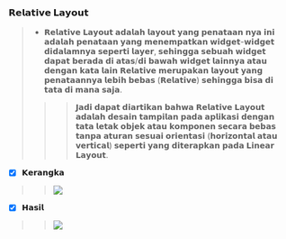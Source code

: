 ### 𝗥𝗲𝗹𝗮𝘁𝗶𝘃𝗲 𝗟𝗮𝘆𝗼𝘂𝘁


> - 𝗥𝗲𝗹𝗮𝘁𝗶𝘃𝗲 𝗟𝗮𝘆𝗼𝘂𝘁 𝗮𝗱𝗮𝗹𝗮𝗵 𝗹𝗮𝘆𝗼𝘂𝘁 𝘆𝗮𝗻𝗴 𝗽𝗲𝗻𝗮𝘁𝗮𝗮𝗻 𝗻𝘆𝗮 𝗶𝗻𝗶 𝗮𝗱𝗮𝗹𝗮𝗵 𝗽𝗲𝗻𝗮𝘁𝗮𝗮𝗻 𝘆𝗮𝗻𝗴 𝗺𝗲𝗻𝗲𝗺𝗽𝗮𝘁𝗸𝗮𝗻 𝘄𝗶𝗱𝗴𝗲𝘁-𝘄𝗶𝗱𝗴𝗲𝘁 𝗱𝗶𝗱𝗮𝗹𝗮𝗺𝗻𝘆𝗮 𝘀𝗲𝗽𝗲𝗿𝘁𝗶 𝗹𝗮𝘆𝗲𝗿, 𝘀𝗲𝗵𝗶𝗻𝗴𝗴𝗮 𝘀𝗲𝗯𝘂𝗮𝗵 𝘄𝗶𝗱𝗴𝗲𝘁 𝗱𝗮𝗽𝗮𝘁 𝗯𝗲𝗿𝗮𝗱𝗮 𝗱𝗶 𝗮𝘁𝗮𝘀/𝗱𝗶 𝗯𝗮𝘄𝗮𝗵 𝘄𝗶𝗱𝗴𝗲𝘁 𝗹𝗮𝗶𝗻𝗻𝘆𝗮 𝗮𝘁𝗮𝘂 𝗱𝗲𝗻𝗴𝗮𝗻 𝗸𝗮𝘁𝗮 𝗹𝗮𝗶𝗻 𝗥𝗲𝗹𝗮𝘁𝗶𝘃𝗲 𝗺𝗲𝗿𝘂𝗽𝗮𝗸𝗮𝗻 𝗹𝗮𝘆𝗼𝘂𝘁 𝘆𝗮𝗻𝗴 𝗽𝗲𝗻𝗮𝘁𝗮𝗮𝗻𝗻𝘆𝗮 𝗹𝗲𝗯𝗶𝗵 𝗯𝗲𝗯𝗮𝘀 (𝗥𝗲𝗹𝗮𝘁𝗶𝘃𝗲) 𝘀𝗲𝗵𝗶𝗻𝗴𝗴𝗮 𝗯𝗶𝘀𝗮 𝗱𝗶 𝘁𝗮𝘁𝗮 𝗱𝗶 𝗺𝗮𝗻𝗮 𝘀𝗮𝗷𝗮.
>>> 𝗝𝗮𝗱𝗶 𝗱𝗮𝗽𝗮𝘁 𝗱𝗶𝗮𝗿𝘁𝗶𝗸𝗮𝗻 𝗯𝗮𝗵𝘄𝗮 𝗥𝗲𝗹𝗮𝘁𝗶𝘃𝗲 𝗟𝗮𝘆𝗼𝘂𝘁 𝗮𝗱𝗮𝗹𝗮𝗵 𝗱𝗲𝘀𝗮𝗶𝗻 𝘁𝗮𝗺𝗽𝗶𝗹𝗮𝗻 𝗽𝗮𝗱𝗮 𝗮𝗽𝗹𝗶𝗸𝗮𝘀𝗶 𝗱𝗲𝗻𝗴𝗮𝗻 𝘁𝗮𝘁𝗮 𝗹𝗲𝘁𝗮𝗸 𝗼𝗯𝗷𝗲𝗸 𝗮𝘁𝗮𝘂 𝗸𝗼𝗺𝗽𝗼𝗻𝗲𝗻 𝘀𝗲𝗰𝗮𝗿𝗮 𝗯𝗲𝗯𝗮𝘀 𝘁𝗮𝗻𝗽𝗮 𝗮𝘁𝘂𝗿𝗮𝗻 𝘀𝗲𝘀𝘂𝗮𝗶 𝗼𝗿𝗶𝗲𝗻𝘁𝗮𝘀𝗶 (𝗵𝗼𝗿𝗶𝘇𝗼𝗻𝘁𝗮𝗹 𝗮𝘁𝗮𝘂 𝘃𝗲𝗿𝘁𝗶𝗰𝗮𝗹) 𝘀𝗲𝗽𝗲𝗿𝘁𝗶 𝘆𝗮𝗻𝗴 𝗱𝗶𝘁𝗲𝗿𝗮𝗽𝗸𝗮𝗻 𝗽𝗮𝗱𝗮 𝗟𝗶𝗻𝗲𝗮𝗿 𝗟𝗮𝘆𝗼𝘂𝘁.


  - [x] 𝗞𝗲𝗿𝗮𝗻𝗴𝗸𝗮
  >> <img align="center" src="https://github.com/memorezasabana/LinearLayout_TravelApp/blob/master/AssetApp/Relative%20Layout.png">

  - [x] 𝗛𝗮𝘀𝗶𝗹
  >> <img align="center" src="https://github.com/memorezasabana/LinearLayout_TravelApp/blob/master/AssetApp/gallery.png">
